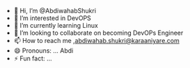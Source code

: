 - 👋 Hi, I’m @AbdiwahabShukri
- 👀 I’m interested in DevOPS
- 🌱 I’m currently learning Linux 
- 💞️ I’m looking to collaborate on becoming DevOPs Engineer
- 📫 How to reach me ,abdiwahab.shukri@karaaniyare.com
- 😄 Pronouns: ... Abdi
- ⚡ Fun fact: ...

<!---
AbdiwahabShukri/AbdiwahabShukri is a ✨ special ✨ repository because its `README.md` (this file) appears on your GitHub profile.
You can click the Preview link to take a look at your changes.
--->
